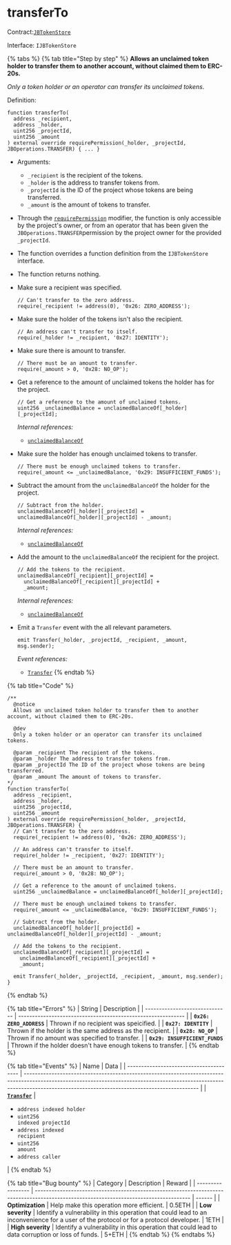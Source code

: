 # transferTo

Contract:[`JBTokenStore`](../)​‌

Interface: `IJBTokenStore`

{% tabs %}
{% tab title="Step by step" %}
**Allows an unclaimed token holder to transfer them to another account, without claimed them to ERC-20s.**

_Only a token holder or an operator can transfer its unclaimed tokens_.

Definition:

```solidity
function transferTo(
  address _recipient,
  address _holder,
  uint256 _projectId,
  uint256 _amount
) external override requirePermission(_holder, _projectId, JBOperations.TRANSFER) { ... }
```

* Arguments:
  * `_recipient` is the recipient of the tokens.
  * `_holder` is the address to transfer tokens from.
  * `_projectId` is the ID of the project whose tokens are being transferred.
  * `_amount` is the amount of tokens to transfer.
* Through the [`requirePermission`](../../jboperatable/modifiers/requirepermission.md) modifier, the function is only accessible by the project's owner, or from an operator that has been given the `JBOperations.TRANSFER`permission by the project owner for the provided `_projectId`.
* The function overrides a function definition from the `IJBTokenStore` interface.
* The function returns nothing.
*   Make sure a recipient was specified.

    ```solidity
    // Can't transfer to the zero address.
    require(_recipient != address(0), '0x26: ZERO_ADDRESS');
    ```
*   Make sure the holder of the tokens isn't also the recipient.

    ```solidity
    // An address can't transfer to itself.
    require(_holder != _recipient, '0x27: IDENTITY');
    ```
*   Make sure there is amount to transfer.

    ```solidity
    // There must be an amount to transfer.
    require(_amount > 0, '0x28: NO_OP');
    ```
*   Get a reference to the amount of unclaimed tokens the holder has for the project.

    ```solidity
    // Get a reference to the amount of unclaimed tokens.
    uint256 _unclaimedBalance = unclaimedBalanceOf[_holder][_projectId];
    ```

    _Internal references:_

    * [`unclaimedBalanceOf`](../properties/unclaimedbalanceof.md)
*   Make sure the holder has enough unclaimed tokens to transfer.

    ```solidity
    // There must be enough unclaimed tokens to transfer.
    require(_amount <= _unclaimedBalance, '0x29: INSUFFICIENT_FUNDS');
    ```
*   Subtract the amount from the `unclaimedBalanceOf` the holder for the project.

    ```solidity
    // Subtract from the holder.
    unclaimedBalanceOf[_holder][_projectId] = unclaimedBalanceOf[_holder][_projectId] - _amount;
    ```

    _Internal references:_

    * [`unclaimedBalanceOf`](../properties/unclaimedbalanceof.md)
*   Add the amount to the `unclaimedBalanceOf` the recipient for the project.

    ```solidity
    // Add the tokens to the recipient.
    unclaimedBalanceOf[_recipient][_projectId] =
      unclaimedBalanceOf[_recipient][_projectId] +
      _amount;
    ```

    _Internal references:_

    * [`unclaimedBalanceOf`](../properties/unclaimedbalanceof.md)
*   Emit a `Transfer` event with the all relevant parameters.

    ```solidity
    emit Transfer(_holder, _projectId, _recipient, _amount, msg.sender);
    ```

    _Event references:_

    * [`Transfer`](../events/transfer.md)
{% endtab %}

{% tab title="Code" %}
```solidity
/** 
  @notice 
  Allows an unclaimed token holder to transfer them to another account, without claimed them to ERC-20s.

  @dev
  Only a token holder or an operator can transfer its unclaimed tokens.

  @param _recipient The recipient of the tokens.
  @param _holder The address to transfer tokens from.
  @param _projectId The ID of the project whose tokens are being transferred.
  @param _amount The amount of tokens to transfer.
*/
function transferTo(
  address _recipient,
  address _holder,
  uint256 _projectId,
  uint256 _amount
) external override requirePermission(_holder, _projectId, JBOperations.TRANSFER) {
  // Can't transfer to the zero address.
  require(_recipient != address(0), '0x26: ZERO_ADDRESS');

  // An address can't transfer to itself.
  require(_holder != _recipient, '0x27: IDENTITY');

  // There must be an amount to transfer.
  require(_amount > 0, '0x28: NO_OP');

  // Get a reference to the amount of unclaimed tokens.
  uint256 _unclaimedBalance = unclaimedBalanceOf[_holder][_projectId];

  // There must be enough unclaimed tokens to transfer.
  require(_amount <= _unclaimedBalance, '0x29: INSUFFICIENT_FUNDS');

  // Subtract from the holder.
  unclaimedBalanceOf[_holder][_projectId] = unclaimedBalanceOf[_holder][_projectId] - _amount;

  // Add the tokens to the recipient.
  unclaimedBalanceOf[_recipient][_projectId] =
    unclaimedBalanceOf[_recipient][_projectId] +
    _amount;

  emit Transfer(_holder, _projectId, _recipient, _amount, msg.sender);
}
```
{% endtab %}

{% tab title="Errors" %}
| String                         | Description                                                  |
| ------------------------------ | ------------------------------------------------------------ |
| **`0x26: ZERO_ADDRESS`**       | Thrown if no recipient was speicified.                       |
| **`0x27: IDENTITY`**           | Thrown if the holder is the same address as the recipient.   |
| **`0x28: NO_OP`**              | Thrown if no amount was specified to transfer.               |
| **`0x29: INSUFFICIENT_FUNDS`** | Thrown if the holder doesn't have enough tokens to transfer. |
{% endtab %}

{% tab title="Events" %}
| Name                                    | Data                                                                                                                                                                                                                        |
| --------------------------------------- | --------------------------------------------------------------------------------------------------------------------------------------------------------------------------------------------------------------------------- |
| [**`Transfer`**](../events/transfer.md) | <ul><li><code>address indexed holder</code></li><li><code>uint256 indexed projectId</code></li><li><code>address indexed recipient</code></li><li><code>uint256 amount</code></li><li><code>address caller</code></li></ul> |
{% endtab %}

{% tab title="Bug bounty" %}
| Category          | Description                                                                                                                            | Reward |
| ----------------- | -------------------------------------------------------------------------------------------------------------------------------------- | ------ |
| **Optimization**  | Help make this operation more efficient.                                                                                               | 0.5ETH |
| **Low severity**  | Identify a vulnerability in this operation that could lead to an inconvenience for a user of the protocol or for a protocol developer. | 1ETH   |
| **High severity** | Identify a vulnerability in this operation that could lead to data corruption or loss of funds.                                        | 5+ETH  |
{% endtab %}
{% endtabs %}

